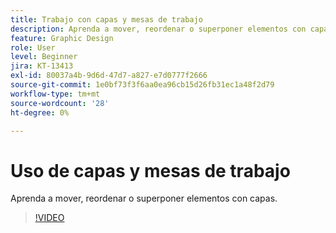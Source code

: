 ```yaml
---
title: Trabajo con capas y mesas de trabajo
description: Aprenda a mover, reordenar o superponer elementos con capas
feature: Graphic Design
role: User
level: Beginner
jira: KT-13413
exl-id: 80037a4b-9d6d-47d7-a827-e7d0777f2666
source-git-commit: 1e0bf73f3f6aa0ea96cb15d26fb31ec1a48f2d79
workflow-type: tm+mt
source-wordcount: '28'
ht-degree: 0%

---
```


# Uso de capas y mesas de trabajo

Aprenda a mover, reordenar o superponer elementos con capas.

>[!VIDEO](https://video.tv.adobe.com/v/3420214?quality=12&learn=on&hidetitle=true)
